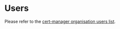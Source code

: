 # Users

Please refer to the [cert-manager organisation users list](https://github.com/cert-manager/community/blob/main/USERS.md).
